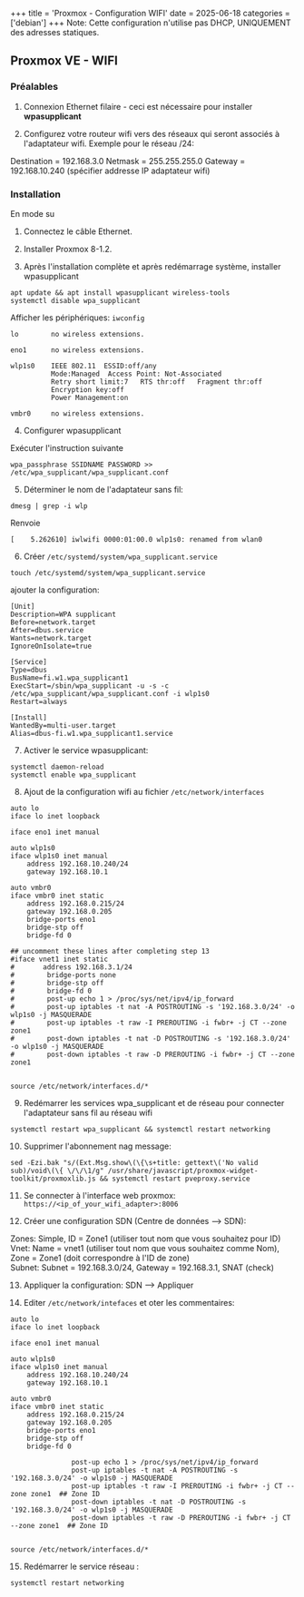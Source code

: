 +++
title = 'Proxmox - Configuration WIFI'
date = 2025-06-18
categories = ['debian']
+++
Note: Cette configuration n'utilise pas DHCP, UNIQUEMENT des adresses statiques.

## Proxmox VE - WIFI

### Préalables

1) Connexion Ethernet filaire - ceci est nécessaire pour installer **wpasupplicant**

2) Configurez votre routeur wifi vers des réseaux qui seront associés à l'adaptateur wifi. Exemple pour le réseau /24:

Destination = 192.168.3.0
Netmask = 255.255.255.0
Gateway = 192.168.10.240 (spécifier addresse IP adaptateur wifi)



### Installation

En mode su

1) Connectez le câble Ethernet.

2) Installer Proxmox 8-1.2.

3) Après l'installation complète et après redémarrage système, installer wpasupplicant 

```shell
apt update && apt install wpasupplicant wireless-tools
systemctl disable wpa_supplicant
```

Afficher les périphériques: `iwconfig`

```shell
lo        no wireless extensions.

eno1      no wireless extensions.

wlp1s0    IEEE 802.11  ESSID:off/any  
          Mode:Managed  Access Point: Not-Associated   
          Retry short limit:7   RTS thr:off   Fragment thr:off
          Encryption key:off
          Power Management:on
          
vmbr0     no wireless extensions.
```

4) Configurer wpasupplicant 

Exécuter l'instruction suivante

```shell
wpa_passphrase SSIDNAME PASSWORD >> /etc/wpa_supplicant/wpa_supplicant.conf
```

5) Déterminer le nom de l'adaptateur sans fil:

```shell
dmesg | grep -i wlp
```

Renvoie

```
[    5.262610] iwlwifi 0000:01:00.0 wlp1s0: renamed from wlan0
```

6) Créer `/etc/systemd/system/wpa_supplicant.service` 

```shell
touch /etc/systemd/system/wpa_supplicant.service
```

ajouter la configuration:

```
[Unit]
Description=WPA supplicant
Before=network.target
After=dbus.service
Wants=network.target
IgnoreOnIsolate=true
 
[Service]
Type=dbus
BusName=fi.w1.wpa_supplicant1
ExecStart=/sbin/wpa_supplicant -u -s -c /etc/wpa_supplicant/wpa_supplicant.conf -i wlp1s0
Restart=always
 
[Install]
WantedBy=multi-user.target
Alias=dbus-fi.w1.wpa_supplicant1.service
```

7) Activer le service wpasupplicant:

```shell
systemctl daemon-reload
systemctl enable wpa_supplicant
```

8) Ajout de la configuration wifi au fichier `/etc/network/interfaces` 


```
auto lo
iface lo inet loopback

iface eno1 inet manual

auto wlp1s0
iface wlp1s0 inet manual
    address 192.168.10.240/24
    gateway 192.168.10.1

auto vmbr0
iface vmbr0 inet static
	address 192.168.0.215/24
	gateway 192.168.0.205
	bridge-ports eno1
	bridge-stp off
	bridge-fd 0

## uncomment these lines after completing step 13
#iface vnet1 inet static
#       address 192.168.3.1/24
#        bridge-ports none
#        bridge-stp off
#        bridge-fd 0
#        post-up echo 1 > /proc/sys/net/ipv4/ip_forward
#        post-up iptables -t nat -A POSTROUTING -s '192.168.3.0/24' -o wlp1s0 -j MASQUERADE
#        post-up iptables -t raw -I PREROUTING -i fwbr+ -j CT --zone zone1
#        post-down iptables -t nat -D POSTROUTING -s '192.168.3.0/24' -o wlp1s0 -j MASQUERADE
#        post-down iptables -t raw -D PREROUTING -i fwbr+ -j CT --zone zone1


source /etc/network/interfaces.d/*
```

9) Redémarrer les services wpa_supplicant et de réseau pour connecter l'adaptateur sans fil au réseau wifi 

```shell
systemctl restart wpa_supplicant && systemctl restart networking
```

10) Supprimer l'abonnement nag message:

```shell
sed -Ezi.bak "s/(Ext.Msg.show\(\{\s+title: gettext\('No valid sub)/void\(\{ \/\/\1/g" /usr/share/javascript/proxmox-widget-toolkit/proxmoxlib.js && systemctl restart pveproxy.service
```

11) Se connecter à l'interface web proxmox: `https://<ip_of_your_wifi_adapter>:8006`

12)  Créer une configuration SDN (Centre de données --> SDN):

Zones: Simple, ID = Zone1 (utiliser tout nom que vous souhaitez pour ID)  
Vnet: Name = vnet1 (utiliser tout nom que vous souhaitez comme Nom), Zone = Zone1 (doit correspondre à l'ID de zone)  
Subnet: Subnet = 192.168.3.0/24, Gateway = 192.168.3.1, SNAT (check)

13) Appliquer la configuration: SDN --> Appliquer

14) Editer `/etc/network/intefaces` et oter les commentaires:

```
auto lo
iface lo inet loopback

iface eno1 inet manual

auto wlp1s0
iface wlp1s0 inet manual
    address 192.168.10.240/24
    gateway 192.168.10.1

auto vmbr0
iface vmbr0 inet static
	address 192.168.0.215/24
	gateway 192.168.0.205
	bridge-ports eno1
	bridge-stp off
	bridge-fd 0

               post-up echo 1 > /proc/sys/net/ipv4/ip_forward
               post-up iptables -t nat -A POSTROUTING -s '192.168.3.0/24' -o wlp1s0 -j MASQUERADE
               post-up iptables -t raw -I PREROUTING -i fwbr+ -j CT --zone zone1  ## Zone ID
               post-down iptables -t nat -D POSTROUTING -s '192.168.3.0/24' -o wlp1s0 -j MASQUERADE
               post-down iptables -t raw -D PREROUTING -i fwbr+ -j CT --zone zone1  ## Zone ID


source /etc/network/interfaces.d/*
```

15) Redémarrer le service réseau :

```shell
systemctl restart networking
```
